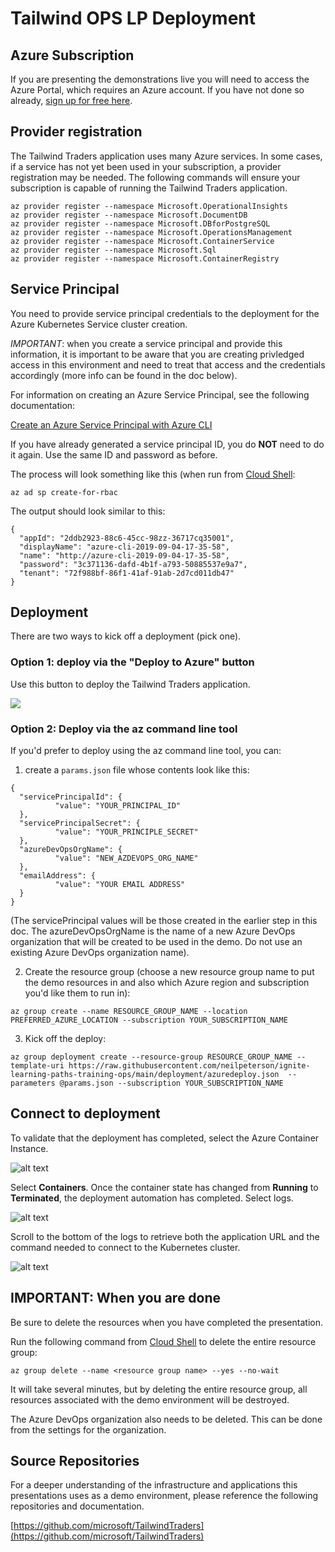 # Tailwind OPS LP Deployment

## Azure Subscription

If you are presenting the demonstrations live you will need to access the Azure Portal, which requires an Azure account. If you have not done so already, [sign up for free here](https://portal.azure.com).

## Provider registration

The Tailwind Traders application uses many Azure services. In some cases, if a service has not yet been used in your subscription, a provider registration may be needed. The following commands will ensure your subscription is capable of running the Tailwind Traders application.

```
az provider register --namespace Microsoft.OperationalInsights
az provider register --namespace Microsoft.DocumentDB
az provider register --namespace Microsoft.DBforPostgreSQL
az provider register --namespace Microsoft.OperationsManagement
az provider register --namespace Microsoft.ContainerService
az provider register --namespace Microsoft.Sql
az provider register --namespace Microsoft.ContainerRegistry
```

## Service Principal

You need to provide service principal credentials to the deployment for the Azure Kubernetes Service cluster creation.

*IMPORTANT*: when you create a service principal and provide this information, it is important to be aware that you are creating privledged access in this environment and need to treat that access and the credentials accordingly (more info can be found in the doc below).

For information on creating an Azure Service Principal, see the following documentation:

[Create an Azure Service Principal with Azure CLI](https://docs.microsoft.com/en-us/cli/azure/create-an-azure-service-principal-azure-cli?view=azure-cli-latest)

If you have already generated a service principal ID, you do **NOT** need to do it again. Use the same ID and password as before.

The process will look something like this (when run from [Cloud Shell](https://shell.azure.com):

``` az cli
az ad sp create-for-rbac
```

The output should look similar to this:

``` az cli
{
  "appId": "2ddb2923-88c6-45cc-98zz-36717cq35001",
  "displayName": "azure-cli-2019-09-04-17-35-58",
  "name": "http://azure-cli-2019-09-04-17-35-58",
  "password": "3c371136-dafd-4b1f-a793-50885537e9a7",
  "tenant": "72f988bf-86f1-41af-91ab-2d7cd011db47"
}
```

## Deployment

There are two ways to kick off a deployment (pick one).

### Option 1: deploy via the "Deploy to Azure" button

Use this button to deploy the Tailwind Traders application.

<a href="https://portal.azure.com/#create/Microsoft.Template/uri/https%3A%2F%2Fraw.githubusercontent.com%2Fneilpeterson%2Fignite-learning-paths-training-ops%2Fmain%2Fdeployment%2Fazuredeploy.json" target="_blank">
 <img src="http://azuredeploy.net/deploybutton.png"/>
</a>

### Option 2: Deploy via the az command line tool

If you'd prefer to deploy using the az command line tool, you can:

1) create a ```params.json``` file whose contents look like this:

```
{
  "servicePrincipalId": {
          "value": "YOUR_PRINCIPAL_ID"
  },
  "servicePrincipalSecret": {
          "value": "YOUR_PRINCIPLE_SECRET"
  },
  "azureDevOpsOrgName": {
          "value": "NEW_AZDEVOPS_ORG_NAME"
  },
  "emailAddress": {
          "value": "YOUR EMAIL ADDRESS"
  }
}
```

(The servicePrincipal values will be those created in the earlier step in this doc. The azureDevOpsOrgName is the name of a new Azure DevOps organization that will be created to be used in the demo. Do not use an existing Azure DevOps organization name).

2) Create the resource group (choose a new resource group name to put the demo resources in and also which Azure region and subscription you'd like them to run in):

```
az group create --name RESOURCE_GROUP_NAME --location PREFERRED_AZURE_LOCATION --subscription YOUR_SUBSCRIPTION_NAME
```

3) Kick off the deploy:

```
az group deployment create --resource-group RESOURCE_GROUP_NAME --template-uri https://raw.githubusercontent.com/neilpeterson/ignite-learning-paths-training-ops/main/deployment/azuredeploy.json  --parameters @params.json --subscription YOUR_SUBSCRIPTION_NAME
```

## Connect to deployment

To validate that the deployment has completed, select the Azure Container Instance.

![alt text](./images/aci.jpg)

Select **Containers**. Once the container state has changed from **Running** to **Terminated**, the deployment automation has completed. Select logs.

![alt text](./images/logs.jpg)

Scroll to the bottom of the logs to retrieve both the application URL and the command needed to connect to the Kubernetes cluster.

![alt text](./images/connection.jpg)

## **IMPORTANT:** When you are done

Be sure to delete the resources when you have completed the presentation.

Run the following command from [Cloud Shell](https://shell.azure.com) to delete the entire resource group:

```
az group delete --name <resource group name> --yes --no-wait
```

It will take several minutes, but by deleting the entire resource group, all resources associated with the demo environment will be destroyed.

The Azure DevOps organization also needs to be deleted. This can be done from the settings for the organization.

## Source Repositories

For a deeper understanding of the infrastructure and applications this presentations uses as a demo environment, please reference the following repositories and documentation.

[https://github.com/microsoft/TailwindTraders](https://github.com/microsoft/TailwindTraders)
